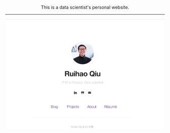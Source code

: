 <p align="center">This is a data scientist's personal website.</p>

***
<p align="center">
    <img src="https://github.com/RuihaoQiu/RuihaoQiu.github.io/blob/master/assets/main.png" />
</p>

